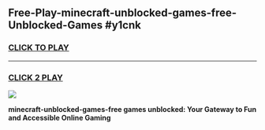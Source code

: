 
## Free-Play-minecraft-unblocked-games-free-Unblocked-Games #y1cnk
<h3>
<a href="https://news.freeplayer.one?title=minecraft-unblocked-games-free&ref=8M">CLICK TO PLAY</a></h3>
<hr>

<h3>
<a href="https://news.freeplayer.one?title=minecraft-unblocked-games-free&ref=8M">CLICK 2 PLAY</a>
  
</h3>

<a href="https://news.freeplayer.one?title=minecraft-unblocked-games-free&ref=8M"><img src="https://clearcache.store/games.png"></a>


**minecraft-unblocked-games-free games unblocked: Your Gateway to Fun and Accessible Online Gaming**
